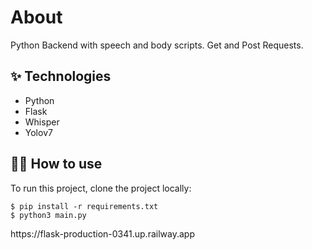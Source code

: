 
# About
Python Backend with speech and body scripts. Get and Post Requests.


## ✨ Technologies

- Python
- Flask
- Whisper
- Yolov7

## 💁‍♀️ How to use
To run this project, clone the project locally:

```
$ pip install -r requirements.txt
$ python3 main.py
```

https://fla[](url)sk-production-0341.up.railway.app
